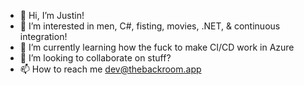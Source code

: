 - 👋 Hi, I’m Justin!
- 👀 I’m interested in men, C#, fisting, movies, .NET, & continuous integration!
- 🌱 I’m currently learning how the fuck to make CI/CD work in Azure
- 💞️ I’m looking to collaborate on stuff?
- 📫 How to reach me dev@thebackroom.app

<!---
thebackroomdev/thebackroomdev is a ✨ special ✨ repository because its `README.md` (this file) appears on your GitHub profile.
You can click the Preview link to take a look at your changes.
--->
